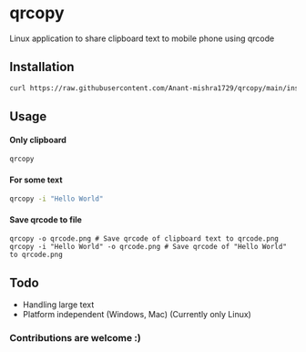 # qrcopy
Linux application to share clipboard text to mobile phone using qrcode

## Installation

```bash
curl https://raw.githubusercontent.com/Anant-mishra1729/qrcopy/main/install.sh | bash
```

## Usage
#### Only clipboard

```bash
qrcopy
```

#### For some text
```bash
qrcopy -i "Hello World"
```

#### Save qrcode to file
```shell
qrcopy -o qrcode.png # Save qrcode of clipboard text to qrcode.png
qrcopy -i "Hello World" -o qrcode.png # Save qrcode of "Hello World" to qrcode.png
```

## Todo
* Handling large text
* Platform independent (Windows, Mac) (Currently only Linux)
### Contributions are welcome :)
